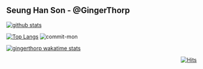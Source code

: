 ## Seung Han Son - @GingerThorp

[![github stats](https://github-readme-stats.vercel.app/api?username=gingerthorp&show_icons=true&title_color=ffffff&icon_color=ffffff&text_color=ffffff&hide_border=true&count_private=true&bg_color=30,355C7D,6C5B7B,C06C84)](https://github.com/anuraghazra/github-readme-stats)

[![Top Langs](https://github-readme-stats.vercel.app/api/top-langs/?username=gingerthorp&layout=compact&title_color=ffffff&icon_color=ffffff&text_color=ffffff&hide_border=true&count_private=true&bg_color=30,355C7D,6C5B7B,C06C84)](https://github.com/anuraghazra/github-readme-stats)
![commit-mon](http://15.164.170.96:5000/api/v1/commit-mon?username=gingerthorp)

[![gingerthorp wakatime stats](https://github-readme-stats.vercel.app/api/wakatime?username=gingerthorp&show_icons=true&title_color=4C9BE0&icon_color=ffffff&text_color=ffffff&hide_border=true&count_private=true&bg_color=30,355C7D,6C5B7B,C06C84&v=2)](https://github.com/anuraghazra/github-readme-stats)


<div align=right>

[![Hits](https://hits.seeyoufarm.com/api/count/incr/badge.svg?url=https%3A%2F%2Fgithub.com%2Fgingerthorp%2Fgingerthorp&count_bg=%2379C83D&title_bg=%23555555&icon=&icon_color=%23E7E7E7&title=hits&edge_flat=false)](https://hits.seeyoufarm.com)

</div>
